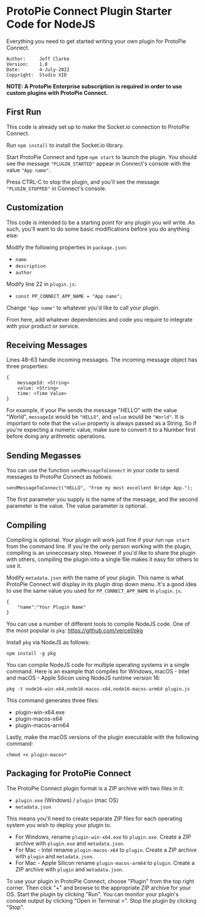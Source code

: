 # ProtoPie Connect Plugin Starter Code for NodeJS

Everything you need to get started writing your own plugin for ProtoPie Connect.

```
Author: 	Jeff Clarke
Version:	1.0
Date:		4-July-2022
Copyright: 	Studio XID
```

**NOTE: A ProtoPie Enterprise subscription is required in order to use custom plugins with ProtoPie Connect.**

## First Run

This code is already set up to make the Socket.io connection to ProtoPie Connect. 

Run `npm install` to install the Socket.io library.

Start ProtoPie Connect and type `npm start` to launch the plugin.  You should see the message `"PLUGIN_STARTED"` appear in Connect's console with the value `"App name"`.

Press CTRL-C to stop the plugin, and you'll see the message `"PLUGIN_STOPPED"` in Connect's console.

## Customization

This code is intended to be a starting point for any plugin you will write.  As such, you'll want to do some basic modifications before you do anything else:

Modify the following properties in `package.json`:
* `name`
* `description`
* `author`

Modify line 22 in `plugin.js`:

* `const PP_CONNECT_APP_NAME = "App name";`

Change `"App name"` to whatever you'd like to call your plugin.

From here, add whatever dependencies and code you require to integrate with your product or service.

## Receiving Messages

Lines 48-63 handle incoming messages.  The incoming message object has three properties:

```
{
	messageId: <String>
	value: <String>
	time: <Time Value>
}
```

For example, if your Pie sends the message "HELLO" with the value "World", `messageId` would be `"HELLO"`, and `value` would be `"World"`. It is important to note that the `value` property is always passed as a String.  So if you're expecting a numeric value, make sure to convert it to a Number first before doing any arithmetic operations. 

## Sending Megasses

You can use the function `sendMessageToConnect` in your code to send messages to ProtoPie Connect as follows:

`sendMessageToConnect("HELLO", "From my most excellent Bridge App.");`

The first parameter you supply is the name of the message, and the second parameter is the value. The value parameter is optional.

## Compiling

Compiling is optional.  Your plugin will work just fine if your run `npm start` from the command line.  If you're the only person working with the plugin, compiling is an unneccesary step.  However if you'd like to share the plugin with others, compiling the plugin into a single file makes it easy for others to use it.

Modify `metadata.json` with the name of your plugin.  This name is what ProtoPie Connect will display in its plugin drop down menu. It's a good idea to use the same value you used for `PP_CONNECT_APP_NAME` in `plugin.js`.

```
{
	"name":"Your Plugin Name"
}
```

You can use a number of different tools to compile NodeJS code.  One of the most popular is `pkg`:
https://github.com/vercel/pkg

Install `pkg` via NodeJS as follows:

`npm install -g pkg`

You can compile NodeJS code for multiple operating systems in a single command.  Here is an example that compiles for Windows, macOS - Intel and macOS - Apple Silicon using NodeJS runtime version 16:

`pkg -t node16-win-x64,node16-macos-x64,node16-macos-arm64 plugin.js`

This command generates three files:

* plugin-win-x64.exe
* plugin-macos-x64
* plugin-macos-arm64

Lastly, make the macOS versions of the plugin executable with the following command:

`chmod +x plugin-macos*`

## Packaging for ProtoPie Connect

The ProtoPie Connect plugin format is a ZIP archive with two files in it:
* `plugin.exe` (Windows) / `plugin` (mac OS)
* `metadata.json`

This means you'll need to create separate ZIP files for each operating system you wish to deploy your plugin to.

* For Windows, rename `plugin-win-x64.exe` to `plugin.exe`.  Create a ZIP archive with `plugin.exe` and `metadata.json`.
* For Mac - Intel rename `plugin-macos-x64` to `plugin`. Create a ZIP archive with `plugin` and `metadata.json`.
* For Mac - Apple Silicon rename `plugin-macos-arm64` to `plugin`. Create a ZIP archive with `plugin` and `metadata.json`.

To use your plugin in ProtoPie Connect, choose "Plugin" from the top right corner. Then click "+" and browse to the appropriate ZIP archive for your OS.  Start the plugin by clicking "Run".  You can monitor your plugin's console output by clicking "Open in Terminal >". Stop the plugin by clicking "Stop".




